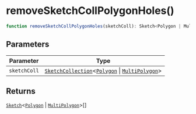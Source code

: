 # removeSketchCollPolygonHoles()

```ts
function removeSketchCollPolygonHoles(sketchColl): Sketch<Polygon | MultiPolygon>[]
```

## Parameters

| Parameter | Type |
| ------ | ------ |
| `sketchColl` | [`SketchCollection`](../interfaces/SketchCollection.md)\<[`Polygon`](../interfaces/Polygon.md) \| [`MultiPolygon`](../interfaces/MultiPolygon.md)\> |

## Returns

[`Sketch`](../interfaces/Sketch.md)\<[`Polygon`](../interfaces/Polygon.md) \| [`MultiPolygon`](../interfaces/MultiPolygon.md)\>[]
